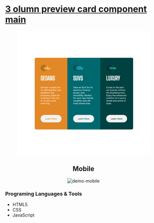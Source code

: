 # [3 olumn preview card component main](https://github.com/yuridapaz/FrontEndMentor/tree/master/3-column-preview-card-component-main)

<div align="center">
    <img src="https://github.com/yuridapaz/FrontEndMentor/blob/5c790d22199122e21135d5936b4f2cfa25579f76/FrontEndMentor-IMG-PREVIEW/3-column-preview-card-component-main.png" alt="demo-web" height="400">
</div>    
    <h2 align="center"> Mobile </h2>
<div align="center">
    <img src="https://github.com/yuridapaz/FrontEndMentor/blob/master/FrontEndMentor-IMG-PREVIEW/3-column-preview-card-component-main-mobile.gif" alt="demo-mobile" height="400">
</div>

### Programing Languages & Tools

- HTML5
- CSS
- JavaScript
